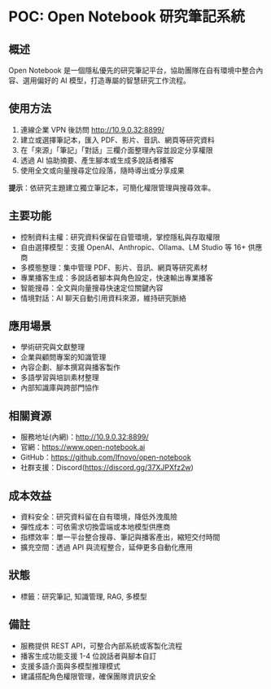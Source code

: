 # POC: Open Notebook 研究筆記系統

## 概述
Open Notebook 是一個隱私優先的研究筆記平台，協助團隊在自有環境中整合內容、選用偏好的 AI 模型，打造專屬的智慧研究工作流程。

## 使用方法
1. 連線企業 VPN 後訪問 http://10.9.0.32:8899/
2. 建立或選擇筆記本，匯入 PDF、影片、音訊、網頁等研究資料
3. 在「來源」「筆記」「對話」三欄介面整理內容並設定分享權限
4. 透過 AI 協助摘要、產生腳本或生成多說話者播客
5. 使用全文或向量搜尋定位段落，隨時導出或分享成果

**提示**：依研究主題建立獨立筆記本，可簡化權限管理與搜尋效率。

## 主要功能
- 控制資料主權：研究資料保留在自管環境，掌控隱私與存取權限
- 自由選擇模型：支援 OpenAI、Anthropic、Ollama、LM Studio 等 16+ 供應商
- 多模態整理：集中管理 PDF、影片、音訊、網頁等研究素材
- 專業播客生成：多說話者腳本與角色設定，快速輸出專業播客
- 智能搜尋：全文與向量搜尋快速定位關鍵內容
- 情境對話：AI 聊天自動引用資料來源，維持研究脈絡

## 應用場景
- 學術研究與文獻整理
- 企業與顧問專案的知識管理
- 內容企劃、腳本撰寫與播客製作
- 多語學習與培訓素材整理
- 內部知識庫與跨部門協作

## 相關資源
- 服務地址(內網)：http://10.9.0.32:8899/
- 官網：https://www.open-notebook.ai
- GitHub：https://github.com/lfnovo/open-notebook
- 社群支援：Discord(https://discord.gg/37XJPXfz2w)

## 成本效益
- 資料安全：研究資料留在自有環境，降低外洩風險
- 彈性成本：可依需求切換雲端或本地模型供應商
- 指標效率：單一平台整合搜尋、筆記與播客產出，縮短交付時間
- 擴充空間：透過 API 與流程整合，延伸更多自動化應用

## 狀態
- 標籤：研究筆記, 知識管理, RAG, 多模型

## 備註
- 服務提供 REST API，可整合內部系統或客製化流程
- 播客生成功能支援 1-4 位說話者與腳本自訂
- 支援多語介面與多模型推理模式
- 建議搭配角色權限管理，確保團隊資訊安全
